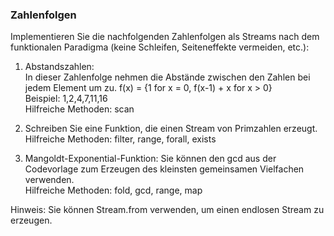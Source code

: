 ### Zahlenfolgen
Implementieren Sie die nachfolgenden Zahlenfolgen als Streams nach dem funktionalen Paradigma (keine Schleifen, Seiteneffekte vermeiden, etc.):

1. Abstandszahlen:  
    In dieser Zahlenfolge nehmen die Abstände zwischen den Zahlen bei jedem Element um zu. f(x) = {1 for x = 0, f(x-1) + x for x > 0}  
    Beispiel: 1,2,4,7,11,16  
    Hilfreiche Methoden: scan  

2. Schreiben Sie eine Funktion, die einen Stream von Primzahlen erzeugt.
    Hilfreiche Methoden: filter, range, forall, exists  

3. Mangoldt-Exponential-Funktion:
    Sie können den gcd aus der Codevorlage zum Erzeugen des kleinsten gemeinsamen Vielfachen verwenden.  
    Hilfreiche Methoden: fold, gcd, range, map  

Hinweis: Sie können Stream.from verwenden, um einen endlosen Stream zu erzeugen.  